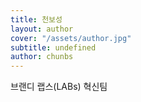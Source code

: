 ```yaml
---
title: 천보성
layout: author
cover: "/assets/author.jpg"
subtitle: undefined
author: chunbs
---
```


브랜디 랩스(LABs) 혁신팀

